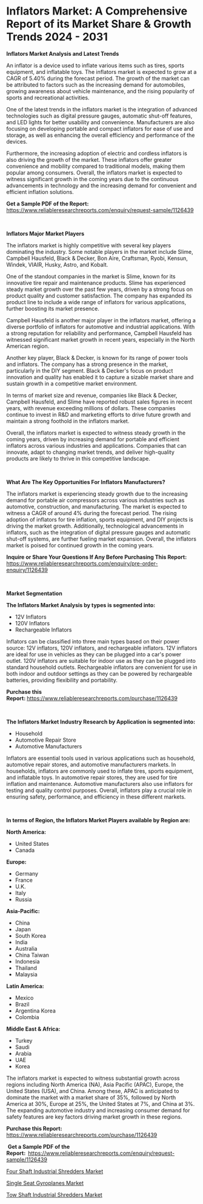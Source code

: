 <p><h1>Inflators Market: A Comprehensive Report of its Market Share & Growth Trends 2024 - 2031</h1></p><p><strong>Inflators Market Analysis and Latest Trends</strong></p>
<p><p>An inflator is a device used to inflate various items such as tires, sports equipment, and inflatable toys. The inflators market is expected to grow at a CAGR of 5.40% during the forecast period. The growth of the market can be attributed to factors such as the increasing demand for automobiles, growing awareness about vehicle maintenance, and the rising popularity of sports and recreational activities.</p><p>One of the latest trends in the inflators market is the integration of advanced technologies such as digital pressure gauges, automatic shut-off features, and LED lights for better usability and convenience. Manufacturers are also focusing on developing portable and compact inflators for ease of use and storage, as well as enhancing the overall efficiency and performance of the devices.</p><p>Furthermore, the increasing adoption of electric and cordless inflators is also driving the growth of the market. These inflators offer greater convenience and mobility compared to traditional models, making them popular among consumers. Overall, the inflators market is expected to witness significant growth in the coming years due to the continuous advancements in technology and the increasing demand for convenient and efficient inflation solutions.</p></p>
<p><strong>Get a Sample PDF of the Report:&nbsp;</strong> <a href="https://www.reliableresearchreports.com/enquiry/request-sample/1126439">https://www.reliableresearchreports.com/enquiry/request-sample/1126439</a></p>
<p>&nbsp;</p>
<p><strong>Inflators Major Market Players</strong></p>
<p><p>The inflators market is highly competitive with several key players dominating the industry. Some notable players in the market include Slime, Campbell Hausfeld, Black & Decker, Bon Aire, Craftsman, Ryobi, Kensun, Windek, VIAIR, Husky, Astro, and Kobalt.</p><p>One of the standout companies in the market is Slime, known for its innovative tire repair and maintenance products. Slime has experienced steady market growth over the past few years, driven by a strong focus on product quality and customer satisfaction. The company has expanded its product line to include a wide range of inflators for various applications, further boosting its market presence.</p><p>Campbell Hausfeld is another major player in the inflators market, offering a diverse portfolio of inflators for automotive and industrial applications. With a strong reputation for reliability and performance, Campbell Hausfeld has witnessed significant market growth in recent years, especially in the North American region.</p><p>Another key player, Black & Decker, is known for its range of power tools and inflators. The company has a strong presence in the market, particularly in the DIY segment. Black & Decker's focus on product innovation and quality has enabled it to capture a sizable market share and sustain growth in a competitive market environment.</p><p>In terms of market size and revenue, companies like Black & Decker, Campbell Hausfeld, and Slime have reported robust sales figures in recent years, with revenue exceeding millions of dollars. These companies continue to invest in R&D and marketing efforts to drive future growth and maintain a strong foothold in the inflators market.</p><p>Overall, the inflators market is expected to witness steady growth in the coming years, driven by increasing demand for portable and efficient inflators across various industries and applications. Companies that can innovate, adapt to changing market trends, and deliver high-quality products are likely to thrive in this competitive landscape.</p></p>
<p>&nbsp;</p>
<p><strong>What Are The Key Opportunities For Inflators Manufacturers?</strong></p>
<p><p>The inflators market is experiencing steady growth due to the increasing demand for portable air compressors across various industries such as automotive, construction, and manufacturing. The market is expected to witness a CAGR of around 4% during the forecast period. The rising adoption of inflators for tire inflation, sports equipment, and DIY projects is driving the market growth. Additionally, technological advancements in inflators, such as the integration of digital pressure gauges and automatic shut-off systems, are further fueling market expansion. Overall, the inflators market is poised for continued growth in the coming years.</p></p>
<p><strong>Inquire or Share Your Questions If Any Before Purchasing This Report:</strong> <a href="https://www.reliableresearchreports.com/enquiry/pre-order-enquiry/1126439">https://www.reliableresearchreports.com/enquiry/pre-order-enquiry/1126439</a></p>
<p>&nbsp;</p>
<p><strong>Market Segmentation</strong></p>
<p><strong>The Inflators Market Analysis by types is segmented into:</strong></p>
<p><ul><li>12V Inflators</li><li>120V Inflators</li><li>Rechargeable Inflators</li></ul></p>
<p><p>Inflators can be classified into three main types based on their power source: 12V inflators, 120V inflators, and rechargeable inflators. 12V inflators are ideal for use in vehicles as they can be plugged into a car's power outlet. 120V inflators are suitable for indoor use as they can be plugged into standard household outlets. Rechargeable inflators are convenient for use in both indoor and outdoor settings as they can be powered by rechargeable batteries, providing flexibility and portability.</p></p>
<p><strong>Purchase this Report:&nbsp;</strong><a href="https://www.reliableresearchreports.com/purchase/1126439">https://www.reliableresearchreports.com/purchase/1126439</a></p>
<p>&nbsp;</p>
<p><strong>The Inflators Market Industry Research by Application is segmented into:</strong></p>
<p><ul><li>Household</li><li>Automotive Repair Store</li><li>Automotive Manufacturers</li></ul></p>
<p><p>Inflators are essential tools used in various applications such as household, automotive repair stores, and automotive manufacturers markets. In households, inflators are commonly used to inflate tires, sports equipment, and inflatable toys. In automotive repair stores, they are used for tire inflation and maintenance. Automotive manufacturers also use inflators for testing and quality control purposes. Overall, inflators play a crucial role in ensuring safety, performance, and efficiency in these different markets.</p></p>
<p>&nbsp;</p>
<p><strong>In terms of Region, the Inflators Market Players available by Region are:</strong></p>
<p>
    <p> <strong> North America: </strong>
        <ul>
            <li>United States</li>
            <li>Canada</li>
        </ul>
        </p> 
    <p> <strong> Europe: </strong>
        <ul>
            <li>Germany</li>
            <li>France</li>
            <li>U.K.</li>
            <li>Italy</li>
            <li>Russia</li>
        </ul>
        </p> 
    <p> <strong> Asia-Pacific: </strong>
        <ul>
            <li>China</li>
            <li>Japan</li>
            <li>South Korea</li>
            <li>India</li>
            <li>Australia</li>
            <li>China Taiwan</li>
            <li>Indonesia</li>
            <li>Thailand</li>
            <li>Malaysia</li>
        </ul>
        </p> 
    <p> <strong> Latin America: </strong>
        <ul>
            <li>Mexico</li>
            <li>Brazil</li>
            <li>Argentina Korea</li>
            <li>Colombia</li>
        </ul>
        </p> 
    <p> <strong> Middle East & Africa: </strong>
        <ul>
            <li>Turkey</li>
            <li>Saudi</li>
            <li>Arabia</li>
            <li>UAE</li>
            <li>Korea</li>
        </ul>
    </p>
    </p>
<p><p>The inflators market is expected to witness substantial growth across regions including North America (NA), Asia Pacific (APAC), Europe, the United States (USA), and China. Among these, APAC is anticipated to dominate the market with a market share of 35%, followed by North America at 30%, Europe at 25%, the United States at 7%, and China at 3%. The expanding automotive industry and increasing consumer demand for safety features are key factors driving market growth in these regions.</p></p>
<p><strong>Purchase this Report: </strong><a href="https://www.reliableresearchreports.com/purchase/1126439">https://www.reliableresearchreports.com/purchase/1126439</a></p>
<p>&nbsp;<strong>Get a Sample PDF of the Report:&nbsp;&nbsp;</strong><a href="https://www.reliableresearchreports.com/enquiry/request-sample/1126439">https://www.reliableresearchreports.com/enquiry/request-sample/1126439</a></p>
<p><strong></strong></p>
<p><p><a href="https://view.publitas.com/reportprime-1/decoding-the-four-shaft-industrial-shredders-market-a-deep-dive-into-the-latest-market-trends-market-segmentation-and-competitive-analysis/">Four Shaft Industrial Shredders Market</a></p><p><a href="https://view.publitas.com/reportprime-1/decoding-the-single-seat-gyroplanes-market-a-deep-dive-into-the-latest-market-trends-market-segmentation-and-competitive-analysis/">Single Seat Gyroplanes Market</a></p><p><a href="https://view.publitas.com/reportprime-1/tow-shaft-industrial-shredders-market-insights-market-players-and-forecast-till-2030/">Tow Shaft Industrial Shredders Market</a></p></p>